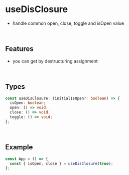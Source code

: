# useDisClosure

- handle common open, close, toggle and isOpen value

<br/>

## Features

- you can get by destructuring assignment

<br/>

## Types

```typescript
const useDisClosure: (initialIsOpen?: boolean) => {
  isOpen: boolean;
  open: () => void;
  close: () => void;
  toggle: () => void;
};
```

<br/>

## Example

```typescript
const App = () => {
  const { isOpen, close } = useDisClosure(true);
};
```
